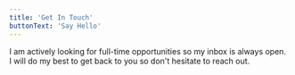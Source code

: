 ```yaml
---
title: 'Get In Touch'
buttonText: 'Say Hello'
---
```


I am actively looking for full-time opportunities so my inbox is always open. I will do my best to get back to you so don't hesitate to reach out.
